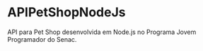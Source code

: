 # APIPetShopNodeJs


API para Pet Shop desenvolvida em Node.js no Programa Jovem Programador do Senac.
